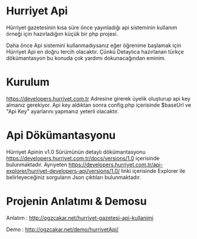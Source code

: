 # Hurriyet Api

Hürriyet gazetesinin kısa süre önce yayınladığı api sisteminin kullanım örneği için hazırladığım küçük bir php projesi.

Daha önce Api sistemini kullanmadıysanız eğer öğrenime başlamak için Hürriyet Api en doğru tercih olacaktır. Çünkü Detaylıca hazırlanan türkçe dökümantasyon bu konuda çok yardımı dokunacağından eminim.

# Kurulum

https://developers.hurriyet.com.tr Adresine girerek üyelik oluşturup api key almanız gerekiyor. Api key aldıktan sonra config.php içerisinde $baseUrl ve "Api Key" ayarlarını yapmanız yeterli olacaktır.

# Api Dökümantasyonu

Hürriyet Apinin v1.0 Sürümünün detaylı dökümantasyonu https://developers.hurriyet.com.tr/docs/versions/1.0 içerisinde bulunmaktadır. 
Ayrıyeten 
https://developers.hurriyet.com.tr/api-explorer/hurriyet-developers-api/versions/1.0/ linki içerisinde Explorer ile belirleyeceğiniz sorguların Json çıktıları bulunmaktadır.

# Projenin Anlatımı & Demosu

Anlatım : http://ogzcakar.net/hurriyet-gazetesi-api-kullanimi

Demo : http://ogzcakar.net/demo/hurriyetApi/
